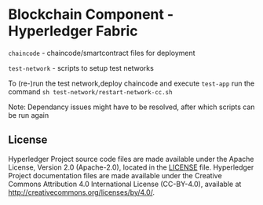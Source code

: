 [//]: # (SPDX-License-Identifier: CC-BY-4.0)

# Blockchain Component - Hyperledger Fabric
`chaincode` - chaincode/smartcontract files for deployment

`test-network` - scripts to setup test networks

To (re-)run the test network,deploy chaincode and execute `test-app` run the command `sh test-network/restart-network-cc.sh`

Note: Dependancy issues might have to be resolved, after which scripts can be run again

## License <a name="license"></a>

Hyperledger Project source code files are made available under the Apache
License, Version 2.0 (Apache-2.0), located in the [LICENSE](LICENSE) file.
Hyperledger Project documentation files are made available under the Creative
Commons Attribution 4.0 International License (CC-BY-4.0), available at http://creativecommons.org/licenses/by/4.0/.
